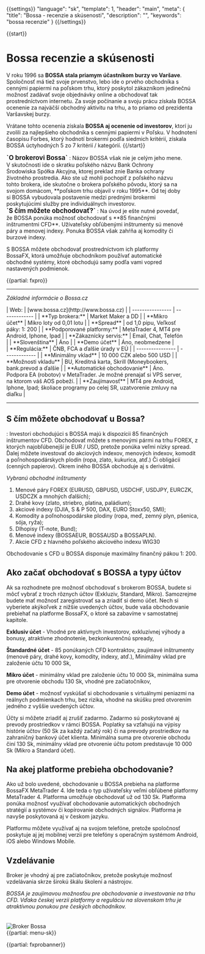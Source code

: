 {{settings}}
  "language": "sk",
  "template": 1,
  "header": "main",
  "meta": {
    "title": "Bossa - recenzie a skúsenosti",
    "description": "",
    "keywords": "bossa recenzie"
  }
{{/settings}}

<div itemprop="review" itemscope itemtype="http://schema.org/Review">

<span itemprop="reviewRating" itemscope itemtype="http://schema.org/Rating">
  <meta itemprop="worstRating" content="1"/>
  <meta itemprop="ratingValue" content="85"/>
  <meta itemprop="bestRating" content="100"/>
</span>
<meta itemprop="itemreviewed" content="Bossa">
<meta itemprop="author" content="ForexSrovnávač.cz">

<div class="row">
<div class="col-md-9" role="main" markdown="1">

{{start}} 
# Bossa recenzie a skúsenosti

V roku 1996 sa **BOSSA stala priamym účastníkom burzy vo Varšave**. Spoločnosť má tiež svoje prvenstvo, lebo ide o prvého obchodníka s cennými papiermi na poľskom trhu, ktorý poskytol zákazníkom jedinečnú možnosť zadávať svoje objednávky online a obchodovať tak prostredníctvom internetu. Za svoje počínanie a svoju prácu získala BOSSA ocenenie za najväčší obchodný aktivitu na trhu, a to priamo od prezidenta Varšavskej burzy. 

Vrátane tohto ocenenia získala **BOSSA aj ocenenie od investorov**, ktorí ju zvolili za najlepšieho obchodníka s cennými papiermi v Poľsku. V hodnotení časopisu Forbes, ktorý hodnotí brokermi podľa siedmich kritérií, získala BOSSA úctyhodných 5 zo 7 kritérií / kategórií.
{{/start}} 

<div class="row" style="width: 92%">
  <div class="col-md-6" markdown="1">
<b><big>`O brokerovi Bossa`</big></b>
:   Názov BOSSA však nie je celým jeho mene. V skutočnosti ide o skratku poľského názvu Bank Ochrony Środowiska Spółka Akcyjna, ktorej preklad znie Banka ochrany životného prostredia. Ako ste už mohli pochopiť z poľského názvu tohto brokera, ide skutočne o brokera poľského pôvodu, ktorý sa na svojom domácom, **poľskom trhu objavil v roku 1995**. Od tej doby si BOSSA vybudovala postavenie medzi prednými brokermi poskytujúcimi služby pre individuálnych investorov.

</div>
  <div class="col-md-6" markdown="1">
<b><big>`S čím môžete obchodovať?`</big></b>
:   Na úvod je ešte nutné povedať, že BOSSA ponúka možnosť obchodovať s **85 finančnými inštrumentmi CFD**. Užívateľsky obľúbenými inštrumenty sú menové páry a menovej indexy. Ponuka BOSSA však zahŕňa aj komodity či burzové indexy.

S BOSSA môžete obchodovať prostredníctvom ich platformy BossaFX, ktorá umožňuje obchodníkom používať automatické obchodné systémy, ktoré obchodujú samy podľa vami vopred nastavených podmienok.


</div>
</div>


{{partial: fxpro}}

- - -

*Základné informácie o Bossa.cz*
<div class="row" style="width: 92%">
  <div class="col-md-6" markdown="1">
| Web: | [www.bossa.cz](http://www.bossa.cz) |
| ---------------- | ------------- |
| **Typ brokera:** | Market Maker a DD |
| **Mikro účet** | Mikro loty od 0,01 lotu |
| **Spread** | od 1,0 pipu, Veľkosť páky: 1: 200 |
| **Podporované platformy:** | MetaTrader 4, MT4 pre Android, Iphone, Ipad |
| **Zákaznícky servis:** | Email, Chat, Telefón |
| **Slovenština** | Áno |
| **Demo účet** | Áno, neobmedzene |

  </div>
  <div class="col-md-6" markdown="1">
| **Regulácia:** | ČNB, FCA a ďalšie úrady v EÚ |
| ---------------- | ------------- |
| **Minimálny vklad** | 10 000 CZK alebo 500 USD |
| **Možnosti vkladu** | BU, Kreditná karta, Skrill (Moneybookers, bank.prevod a ďalšie |
| **Automatické obchodovanie** | Áno. Podpora EA (robotov) v MetaTrader. Je možné prenajať si VPS server, na ktorom váš AOS pobeží. |
| **Zaujímavosť** | MT4 pre Android, Iphone, Ipad; školiace programy po celej SR, uzatvorenie zmluvy na diaľku |



</div>
</div>

- - -

## S čím môžete obchodovať u Bossa?
: Investori obchodujúci s BOSSA majú k dispozícii 85 finančných inštrumentov CFD. Obchodovať môžete s menovými pármi na trhu FOREX, z ktorých najobľúbenejší je EUR / USD, pretože ponúka veľmi nízky spread. Ďalej môžete investovať do akciových indexov, menových indexov, komodít a poľnohospodárskych plodín (ropa, zlato, kukurica, atď.) Či obligácií (cenných papierov). Okrem iného BOSSA obchoduje aj s derivátmi.

*Vybranú obchodné inštrumenty*

1. Menové páry FOREX (EURUSD, GBPUSD, USDCHF, USDJPY, EURCZK, USDCZK a mnohých ďalších);
2. Drahé kovy (zlato, striebro, platina, paládium);
3. akciové indexy (DJIA, S & P 500, DAX, EURO Stoxx50, SMI);
4. Komodity a poľnohospodárske plodiny (ropa, meď, zemný plyn, pšenica, sója, ryža);
5. Dlhopisy (T-note, Bund);
6. Menové indexy (BOSSAEUR, BOSSAUSD a BOSSAPLN).
7. Akcie CFD z hlavného poľského akciového indexu WIG30

Obchodovanie s CFD u BOSSA disponuje maximálny finančný pákou 1: 200.
 
## Ako začať obchodovať s BOSSA a typy účtov

Ak sa rozhodnete pre možnosť obchodovať s brokerom BOSSA, budete si môcť vybrať z troch rôznych účtov (Exkluziv, Standard, Mikro). Samozrejme budete mať možnosť zaregistrovať sa a zriadiť si demo účet. Nech si vyberiete akýkoľvek z nižšie uvedených účtov, bude vaša obchodovanie prebiehať na platforme BossaFX, o ktoré sa zabavíme v samostatnej kapitole.

**Exklusiv účet** - Vhodné pre aktívnych investorov, exkluzívnej výhody a bonusy, atraktívne zhodnotenie, bezkonkurenčnú spready,

**Štandardné účet** - 85 ponúkaných CFD kontraktov, zaujímavé inštrumenty (menové páry, drahé kovy, komodity, indexy, atď.), Minimálny vklad pre založenie účtu 10 000 Sk,

**Mikro účet** - minimálny vklad pre založenie účtu 10 000 Sk, minimálna suma pre otvorenie obchodu 130 Sk, vhodné pre začiatočníkov,

**Demo účet** - možnosť vyskúšať si obchodovanie s virtuálnymi peniazmi na reálnych podmienkach trhu, bez rizika, vhodné na skúšku pred otvorením jedného z vyššie uvedených účtov.

Účty si môžete zriadiť aj zrušiť zadarmo. Zadarmo sú poskytované aj prevody prostriedkov v rámci BOSSA. Poplatky sa vzťahujú na výpisy histórie účtov (50 Sk za každý začatý rok) či na prevody prostriedkov na zahraničný bankový účet klienta. Minimálna suma pre otvorenie obchodu činí 130 Sk, minimálny vklad pre otvorenie účtu potom predstavuje 10 000 Sk (Mikro a Standard účet).

## Na akej platforme prebieha obchodovanie?

Ako už bolo uvedené, obchodovanie u BOSSA prebieha na platforme BossaFX MetaTrader 4. Ide teda o typ užívateľsky veľmi obľúbené platformy MetaTrader 4. Platforma umožňuje obchodovať už od 130 Sk. Platforma ponúka možnosť využívať obchodovanie automatických obchodných stratégií a systémov či kopírovanie obchodných signálov. Platforma je navyše poskytovaná aj v českom jazyku.

Platformu môžete využívať aj na svojom telefóne, pretože spoločnosť poskytuje aj jej mobilnej verzii pre telefóny s operačným systémom Android, iOS alebo Windows Mobile.


## Vzdelávanie

Broker je vhodný aj pre začiatočníkov, pretože poskytuje možnosť vzdelávania skrze širokú škálu školení a nástrojov.

*BOSSA je zaujímavou možnosťou pre obchodovanie a investovanie na trhu CFD. Vďaka českej verzii platformy a reguláciu na slovenskom trhu je atraktívnou ponukou pre českých obchodníkov.*


</div>
<div class="col-md-3" markdown="1">
<div class="well" markdown="1" style="margin-top: 2.5em">
  

![Broker Bossa](http://blog.forexsrovnavac.cz/wp-content/uploads/2017/01/bossa-broker-logo.png) 
<br>
{{partial: menu-sk}}

</div>
<div class="container-fluid" markdown="1">

</div>

{{partial: fxprobanner}}


</div>
</div>
</div>
</div>

</div><!-- /itemreview -->
    


